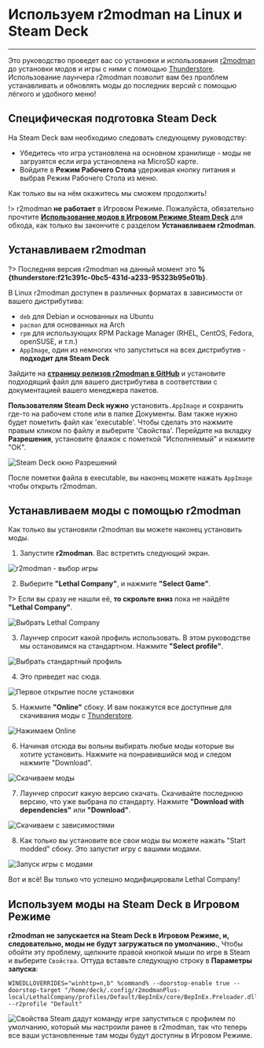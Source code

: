 # Используем r2modman на Linux и Steam Deck

***

Это руководство проведет вас cо установки и использования [r2modman](https://github.com/ebkr/r2modmanPlus/releases/latest/) до установки модов и игры с ними с помощью [Thunderstore](https://thunderstore.io/c/lethal-company/). Использование лаунчера r2modman позволит вам без пролблем устанавливать и обновлять моды до последних версий с помощью лёгкого и удобного меню!

## Специфическая подготовка Steam Deck

На Steam Deck вам необходимо следовать следующему руководству:

- Убедитесь что игра установлена на основном хранилище - моды не загрузятся если игра установлена на MicroSD карте.
- Войдите в **Режим Рабочего Стола** удерживая кнопку питания и выбрав Режим Рабочего Стола из меню.

Как только вы на нём окажитесь мы сможем продолжить!

!> r2modman **не работает** в Игровом Режиме. Пожалуйста, обязательно прочтите [**Использование модов в Игровом Режиме Steam Deck**](installing-r2modman-linux?id=using-mods-in-steam-decks-game-mode) для обхода, как только вы закончите с разделом **Устанавливаем r2modman**.

## Устанавливаем r2modman

?> Последняя версия r2modman на данный момент это **%{thunderstore:f21c391c-0bc5-431d-a233-95323b95e01b}**.

В Linux r2modman доступен в различных форматах в зависимости от вашего дистрибутива:

- `deb` для Debian и основанных на Ubuntu
- `pacman` для основанных на Arch
- `rpm` для использующих RPM Package Manager (RHEL, CentOS, Fedora, openSUSE, и т.п.)
- `AppImage`, один из немногих что запуститься на всех дистрибутив - **подходит для Steam Deck**

Зайдите на [**страницу релизов r2modman в GitHub**](https://github.com/ebkr/r2modmanPlus/releases/latest/) и установите подходящий файл для вашего дистрибутива в соответствии с документацией вашего менеджера пакетов.

**Пользователям Steam Deck нужно** установить`.AppImage` и сохранить где-то на рабочем столе или в папке Документы. Вам также нужно будет пометить файл как 'executable'. Чтобы сделать это нажмите правым кликом по файлу и выберите 'Свойства'. Перейдите на вкладку **Разрешения**, установите флажок с пометкой "Исполняемый" и нажмите "ОК".

![Steam Deck окно Разрешений](../docs/files/r2modman-linux/appimageproperties.png)

После пометки файла в executable, вы наконец можете нажать `AppImage` чтобы открыть r2modman.

## Устанавливаем моды с помощью r2modman

Как только вы установили r2modman вы можете наконец установить моды.

1. Запустите **r2modman**. Вас встретить следующий экран.

![r2modman - выбор игры](../docs/files/r2modman-install/gameselection.png)

2. Выберите **"Lethal Company"**, и нажмите **"Select Game"**.

?> Если вы сразу не нашли её, **то скрольте вниз** пока не найдёте **"Lethal Company"**.

![Выбрать Lethal Company](../docs/files/r2modman-install/selectlc.png)

3. Лаунчер спросит какой профиль использовать. В этом руководстве мы остановимся на стандартном. Нажмите **"Select profile"**.

![Выбрать стандартный профиль](../docs/files/r2modman-install/profileselect.png)

4. Это приведет нас сюда.

![Первое открытие после установки](../docs/files/r2modman-install/firsttimeinstall.png)

5. Нажмите **"Online"** сбоку. И вам покажутся все доступные для скачивания моды с [Thunderstore](https://thunderstore.io/c/lethal-company/).

![Нажимаем Online](../docs/files/r2modman-install/selectonline.png)

6. Начиная отсюда вы вольны выбирать любые моды которые вы хотите установить. Нажмите на понравившийся мод и следом нажмите "Download".

![Скачиваем моды](../docs/files/r2modman-install/download.png)

7. Лаунчер спросит какую версию скачать. Скачивайте последнюю версию, что уже выбрана по стандарту. Нажмите **"Download with dependencies"** или **"Download"**.

![Скачиваем c зависимостями](../docs/files/r2modman-install/downloadlatest.png)

8. Как только вы установите все свои моды вы можете нажать "Start modded" сбоку. Это запустит игру с вашими модами.

![Запуск игры с модами](../docs/files/r2modman-install/startmodded.png)

Вот и всё! Вы только что успешно модифицировали Lethal Company!

## Используем моды на Steam Deck в Игровом Режиме

**r2modman не запускается на Steam Deck в Игровом Режиме, и, следовательно, моды не будут загружаться по умолчанию.**, Чтобы обойти эту проблему, щелкните правой кнопкой мыши по игре в Steam и выберите `Свойства`. Оттуда вставьте следующую строку в **Параметры запуска**:

```
WINEDLLOVERRIDES="winhttp=n,b" %command% --doorstop-enable true --doorstop-target "/home/deck/.config/r2modmanPlus-local/LethalCompany/profiles/Default/BepInEx/core/BepInEx.Preloader.dll" --r2profile "Default"
```

![Свойства Steam](../docs/files/r2modman-linux/steamproperties.png)
дадут команду игре запуститься с профилем по умолчанию, который мы настроили ранее в r2modman, так что теперь все ваши установленные там моды будут доступны в Игровом Режиме.
